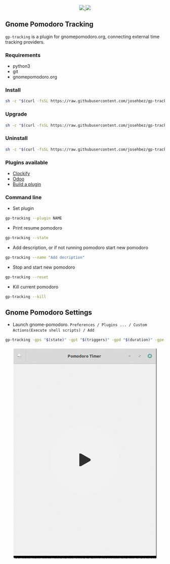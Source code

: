 
<p align="center">  
  <a href="LICENSE">  
    <img src="https://img.shields.io/github/license/josehbez/gp-tracking?style=flat-square" />
  </a>
   <a href="semv.toml">
    <img src="https://img.shields.io/badge/semv-2.0.1-green">
  </a>
</p>


## Gnome Pomodoro Tracking

`gp-tracking` is a plugin for gnomepomodoro.org, connecting external time tracking providers.


### Requirements 

* python3 
* git 
* gnomepomodoro.org


### Install

```bash
sh -c "$(curl -fsSL https://raw.githubusercontent.com/josehbez/gp-tracking/master/install.sh)"
```
### Upgrade

```bash
sh -c "$(curl -fsSL https://raw.githubusercontent.com/josehbez/gp-tracking/master/install.sh)" "" --upgrade
```

### Uninstall

```bash
sh -c "$(curl -fsSL https://raw.githubusercontent.com/josehbez/gp-tracking/master/uninstall.sh)"
```

### Plugins available

* [Clockify](./plugins/clockify/README.md)
* [Odoo](./plugins/odoo/README.md)
* [Build a plugin](./plugins/README.md)



### Command line

* Set plugin 
```bash
gp-tracking --plugin NAME  
```

* Print resume pomodoro
```bash
gp-tracking --state 
```

* Add description, or if not running pomodoro start new pomodoro
```bash
gp-tracking --name "Add decription"
```

* Stop and start new pomodoro
```bash
gp-tracking --reset
```

* Kill  current pomodoro
```bash
gp-tracking --kill
```


## Gnome Pomodoro Settings 

* Launch gnome-pomodoro. `Preferences / Plugins ... / Custom Actions(Execute shell scripts) / Add `

```bash
gp-tracking -gps "$(state)" -gpt "$(triggers)" -gpd "$(duration)" -gpe "$(elapsed)"
```

<p align="center">  
 <img src="gp-tracking-settings.gif"/>
</p>



